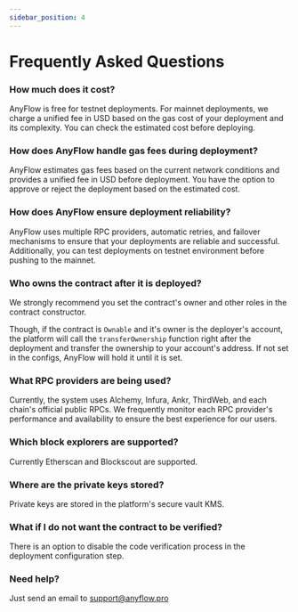 ```yaml
---
sidebar_position: 4
---
```


# Frequently Asked Questions

### How much does it cost?

AnyFlow is free for testnet deployments. For mainnet deployments, we charge a unified fee in USD based on the gas cost of your deployment and its complexity. You can check the estimated cost before deploying.

### How does AnyFlow handle gas fees during deployment?

AnyFlow estimates gas fees based on the current network conditions and provides a unified fee in USD before deployment. You have the option to approve or reject the deployment based on the estimated cost.

### How does AnyFlow ensure deployment reliability?

AnyFlow uses multiple RPC providers, automatic retries, and failover mechanisms to ensure that your deployments are reliable and successful. Additionally, you can test deployments on testnet environment before pushing to the mainnet.

### Who owns the contract after it is deployed?

We strongly recommend you set the contract's owner and other roles in the contract constructor.

Though, if the contract is `Ownable` and it's owner is the deployer's account, the platform will call the `transferOwnership` function right after the deployment and transfer the ownership to your account's address. If not set in the configs, AnyFlow will hold it until it is set.

### What RPC providers are being used?

Currently, the system uses Alchemy, Infura, Ankr, ThirdWeb, and each chain's official public RPCs. We frequently monitor each RPC provider's performance and availability to ensure the best experience for our users. 

### Which block explorers are supported?

Currently Etherscan and Blockscout are supported.

### Where are the private keys stored?

Private keys are stored in the platform's secure vault KMS.

### What if I do not want the contract to be verified?

There is an option to disable the code verification process in the deployment configuration step.

### Need help?

Just send an email to support@anyflow.pro
